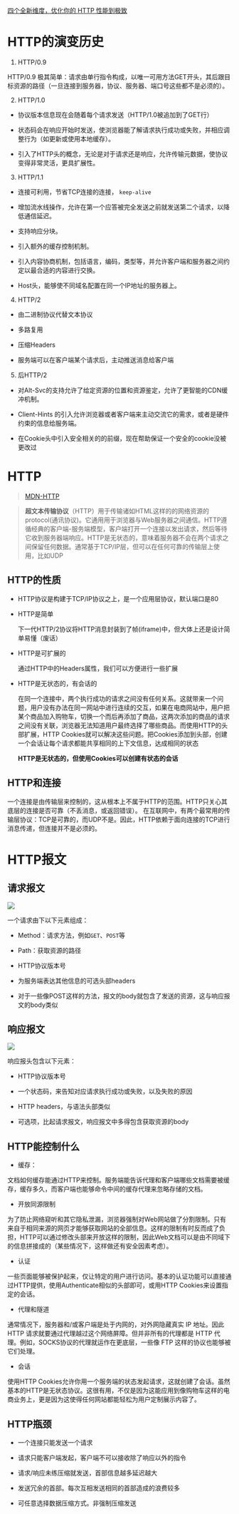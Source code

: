 [四个全新维度，优化你的 HTTP 性能到极致](https://yq.aliyun.com/articles/742698?spm=a2c4e.11155472.0.0.21af23e9yuziFN)

# HTTP的演变历史

1. HTTP/0.9

  HTTP/0.9 极其简单：请求由单行指令构成，以唯一可用方法GET开头，其后跟目标资源的路径（一旦连接到服务器，协议、服务器、端口号这些都不是必须的）。

2. HTTP/1.0

  - 协议版本信息现在会随着每个请求发送（HTTP/1.0被追加到了GET行）

  - 状态码会在响应开始时发送，使浏览器能了解请求执行成功或失败，并相应调整行为（如更新或使用本地缓存）。

  - 引入了HTTP头的概念，无论是对于请求还是响应，允许传输元数据，使协议变得非常灵活，更具扩展性。

3. HTTP/1.1

  - 连接可利用，节省TCP连接的连接， `keep-alive`

  - 增加流水线操作，允许在第一个应答被完全发送之前就发送第二个请求，以降低通信延迟。

  - 支持响应分块。

  - 引入额外的缓存控制机制。

  - 引入内容协商机制，包括语言，编码，类型等，并允许客户端和服务器之间约定以最合适的内容进行交换。

  - Host头，能够使不同域名配置在同一个IP地址的服务器上。

4. HTTP/2

  - 由二进制协议代替文本协议

  - 多路复用

  - 压缩Headers

  - 服务端可以在客户端某个请求后，主动推送消息给客户端

5.  后HTTP/2

  - 对Alt-Svc的支持允许了给定资源的位置和资源鉴定，允许了更智能的CDN缓冲机制。

  - Client-Hints 的引入允许浏览器或者客户端来主动交流它的需求，或者是硬件约束的信息给服务端。

  - 在Cookie头中引入安全相关的的前缀，现在帮助保证一个安全的cookie没被更改过

# HTTP

> [MDN-HTTP](https://developer.mozilla.org/zh-CN/docs/Web/HTTP)

> **超文本传输协议**（HTTP）用于传输诸如HTML这样的的网络资源的protocol(通讯协议)。它通用用于浏览器与Web服务器之间通信。HTTP遵循经典的客户端-服务端模型，客户端打开一个连接以发出请求，然后等待它收到服务器端响应。HTTP是无状态的，意味着服务器不会在两个请求之间保留任何数据。通常基于TCP/IP层，但可以在任何可靠的传输层上使用，比如UDP

## HTTP的性质 

- HTTP协议是构建于TCP/IP协议之上，是一个应用层协议，默认端口是80

- HTTP是简单

  下一代HTTP/2协议将HTTP消息封装到了帧(iframe)中，但大体上还是设计简单易懂（废话）

- HTTP是可扩展的

  通过HTTP中的Headers属性，我们可以方便进行一些扩展

- HTTP是无状态的，有会话的

  在同一个连接中，两个执行成功的请求之间没有任何关系。这就带来一个问题，用户没有办法在同一网站中进行连续的交互，如果在电商网站中，用户把某个商品加入购物车，切换一个而后再添加了商品，这两次添加的商品的请求之间没有关联，浏览器无法知道用户最终选择了哪些商品。而使用HTTP的头部扩展，HTTP Cookies就可以解决这些问题。把Cookies添加到头部，创建一个会话让每个请求都能共享相同的上下文信息，达成相同的状态

  **HTTP是无状态的，但使用Cookies可以创建有状态的会话**

## HTTP和连接

一个连接是由传输层来控制的，这从根本上不属于HTTP的范围。HTTP只关心其底层的连接是否可靠（不丢消息，或返回错误）。
在互联网中，有两个最常用的传输层协议：TCP是可靠的，而UDP不是。因此，HTTP依赖于面向连接的TCP进行消息传递，但连接并不是必须的。


# HTTP报文

## 请求报文

![](https://mdn.mozillademos.org/files/13687/HTTP_Request.png)

一个请求由下以下元素组成：

- Method：请求方法，例如`GET`、`POST`等

- Path：获取资源的路径

- HTTP协议版本号

- 为服务端表达其他信息的可选头部headers

- 对于一些像POST这样的方法，报文的body就包含了发送的资源，这与响应报文的body类似

## 响应报文

![](https://mdn.mozillademos.org/files/13691/HTTP_Response.png)

响应报头包含以下元素：

- HTTP协议版本号

- 一个状态码，来告知对应请求执行成功或失败，以及失败的原因

- HTTP headers，与语法头部类似

- 可选项，比起请求报文，响应报文中多得包含获取资源的body

## HTTP能控制什么

- 缓存：

文档如何缓存能通过HTTP来控制。服务端能告诉代理和客户端哪些文档需要被缓存，缓存多久，而客户端也能够命令中间的缓存代理来忽略存储的文档。

- 开放同源限制

为了防止网络窥听和其它隐私泄漏，浏览器强制对Web网站做了分割限制。只有来自于相同来源的网页才能够获取网站的全部信息。这样的限制有时反而成了负担，HTTP可以通过修改头部来开放这样的限制，因此Web文档可以是由不同域下的信息拼接成的（某些情况下，这样做还有安全因素考虑）。

- 认证

一些页面能够被保护起来，仅让特定的用户进行访问。基本的认证功能可以直接通过HTTP提供，使用Authenticate相似的头部即可，或用HTTP Cookies来设置指定的会话。

- 代理和隧道

通常情况下，服务器和/或客户端是处于内网的，对外网隐藏真实 IP 地址。因此 HTTP 请求就要通过代理越过这个网络屏障。但并非所有的代理都是 HTTP 代理。例如，SOCKS协议的代理就运作在更底层，一些像 FTP 这样的协议也能够被它们处理。

- 会话

使用HTTP Cookies允许你用一个服务端的状态发起请求，这就创建了会话。虽然基本的HTTP是无状态协议。这很有用，不仅是因为这能应用到像购物车这样的电商业务上，更是因为这使得任何网站都能轻松为用户定制展示内容了。




## HTTP瓶颈

- 一个连接只能发送一个请求

- 请求只能客户端发起，客户端不可以接收除了响应以外的指令

- 请求/响应未练压缩就发送，首部信息越多延迟越大

- 发送冗余的首部。每次互相发送相同的首部造成的浪费较多

- 可任意选择数据压缩方式。非强制压缩发送